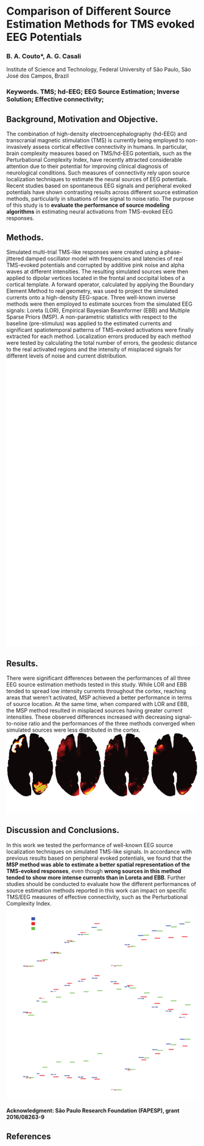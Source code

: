 # Comparison of Different Source Estimation Methods for TMS evoked EEG Potentials
### B. A. Couto*, A. G. Casali
Institute of Science and Technology, Federal University of São Paulo, São José dos Campos, Brazil
### Keywords. TMS; hd-EEG; EEG Source Estimation; Inverse Solution; Effective connectivity;

## Background, Motivation and Objective.

The combination of high-density electroencephalography (hd-EEG) and transcranial magnetic stimulation (TMS) is currently being employed to non-invasively assess cortical effective connectivity in humans. In particular, brain complexity measures based on TMS/hd-EEG potentials, such as the Perturbational Complexity Index, have recently attracted considerable attention due to their potential for improving clinical diagnosis of neurological conditions. Such measures of connectivity rely upon source localization techniques to estimate the neural sources of EEG potentials. Recent studies based on spontaneous EEG signals and peripheral evoked potentials have shown contrasting results across different source estimation methods, particularly in situations of low signal to noise ratio. The purpose of this study is to **evaluate the performance of source modeling algorithms** in estimating neural activations from TMS-evoked EEG responses.

## Methods.

Simulated multi-trial TMS-like responses were created using a phase-jittered damped oscillator model with frequencies and latencies of real TMS-evoked potentials and corrupted by additive pink noise and alpha waves at different intensities. The resulting simulated sources were then applied to dipolar vertices located in the frontal and occipital lobes of a cortical template. A forward operator, calculated by applying the Boundary Element Method to real geometry, was used to project the simulated currents onto a high-density EEG-space. Three well-known inverse methods were then employed to estimate sources from the simulated EEG signals: Loreta (LOR), Empirical Bayesian Beamformer (EBB) and Multiple Sparse Priors (MSP). A non-parametric statistics with respect to the baseline (pre-stimulus) was applied to the estimated currents and significant spatiotemporal patterns of TMS-evoked activations were finally extracted for each method. Localization errors produced by each method were tested by calculating the total number of errors, the geodesic distance to the real activated regions and the intensity of misplaced signals for different levels of noise and current distribution.
![Figure 1](Figures/Fig1.png)


## Results.

There were significant differences between the performances of all three EEG source estimation methods tested in this study. While LOR and EBB tended to spread low intensity currents throughout the cortex, reaching areas that weren’t activated, MSP achieved a better performance in terms of source location. At the same time, when compared with LOR and EBB, the MSP method resulted in misplaced sources having greater current intensities. These observed differences increased with decreasing signal-to-noise ratio and the performances of the three methods converged when simulated sources were less distributed in the cortex.
![Figure 2](Figures/Fig2.png)

## Discussion and Conclusions.

In this work we tested the performance of well-known EEG source localization techniques on simulated TMS-like signals. In accordance with previous results based on peripheral evoked potentials, we found that the **MSP method was able to estimate a better spatial representation of the TMS-evoked responses**, even though **wrong sources in this method tended to show more intense currents than in Loreta and EBB**. Further studies should be conducted to evaluate how the different performances of source estimation methods reported in this work can impact on specific TMS/EEG measures of effective connectivity, such as the Perturbational Complexity Index.
![Figure3](Figures/Fig3.png)


#### **Acknowledgment: São Paulo Research Foundation (FAPESP), grant 2016/08263-9**

## References